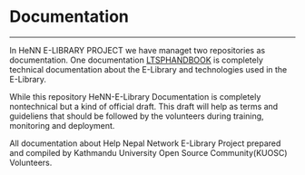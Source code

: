 # Documentation
-------------------------------
In HeNN E-LIBRARY PROJECT we have managet two repositories as documentation. One documentation <a href="https://github.com/algosig/LTSPHandBook.git"> LTSPHANDBOOK</a> is completely technical documentation about the E-Library and technologies used in the E-Library.

While this repository HeNN-E-Library Documentation is completely nontechnical but a kind of official draft. This draft will help as terms and guideliens that should be followed by the volunteers during training, monitoring and deployment.

All documentation about Help Nepal Network E-Library Project prepared and compiled by Kathmandu University Open Source Community(KUOSC) Volunteers.
